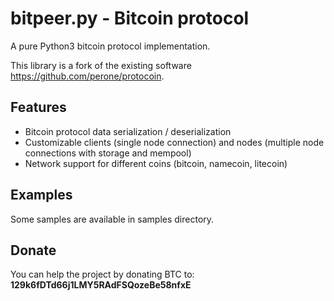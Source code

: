 # bitpeer.py - Bitcoin protocol

A pure Python3 bitcoin protocol implementation.

This library is a fork of the existing software https://github.com/perone/protocoin.


## Features

- Bitcoin protocol data serialization / deserialization
- Customizable clients (single node connection) and nodes (multiple node connections with storage and mempool)
- Network support for different coins (bitcoin, namecoin, litecoin)


## Examples

Some samples are available in samples directory.


## Donate

You can help the project by donating BTC to: **129k6fDTd66j1LMY5RAdFSQozeBe58nfxE**
